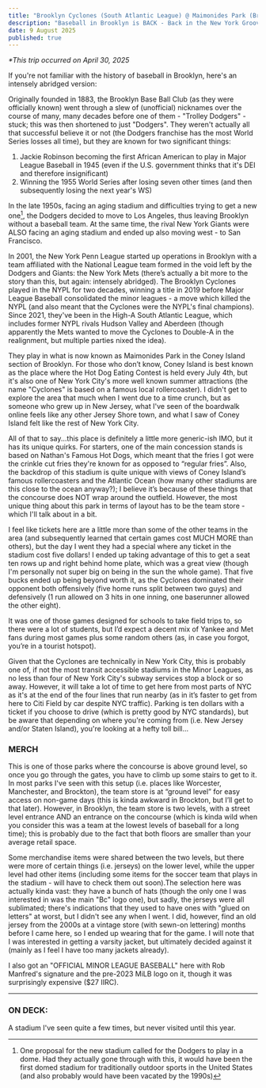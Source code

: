 ```yaml
---
title: "Brooklyn Cyclones (South Atlantic League) @ Maimonides Park (Brooklyn, NY)"
description: "Baseball in Brooklyn is BACK - Back in the New York Groove"
date: 9 August 2025
published: true
---
```


_\*This trip occurred on April 30, 2025_

If you're not familiar with the history of baseball in Brooklyn, here's an intensely abridged version:

Originally founded in 1883, the Brooklyn Base Ball Club (as they were officially known) went through a slew of (unofficial) nicknames over the course of many, many decades before one of them - "Trolley Dodgers" - stuck; this was then shortened to just "Dodgers". They weren't actually all that successful believe it or not (the Dodgers franchise has the most World Series losses all time), but they are known for two significant things:

1. Jackie Robinson becoming the first African American to play in Major League Baseball in 1945 (even if the U.S. government thinks that it's DEI and therefore insignificant)
2. Winning the 1955 World Series after losing seven other times (and then subsequently losing the next year's WS)

In the late 1950s, facing an aging stadium and difficulties trying to get a new one[^1], the Dodgers decided to move to Los Angeles, thus leaving Brooklyn without a baseball team. At the same time, the rival New York Giants were ALSO facing an aging stadium and ended up also moving west - to San Francisco.

In 2001, the New York Penn League started up operations in Brooklyn with a team affiliated with the National League team formed in the void left by the Dodgers and Giants: the New York Mets (there’s actually a bit more to the story than this, but again: intensely abridged). The Brooklyn Cyclones played in the NYPL for two decades, winning a title in 2019 before Major League Baseball consolidated the minor leagues - a move which killed the NYPL (and also meant that the Cyclones were the NYPL's final champions). Since 2021, they've been in the High-A South Atlantic League, which includes former NYPL rivals Hudson Valley and Aberdeen (though apparently the Mets wanted to move the Cyclones to Double-A in the realignment, but multiple parties nixed the idea).

They play in what is now known as Maimonides Park in the Coney Island section of Brooklyn. For those who don’t know, Coney Island is best known as the place where the Hot Dog Eating Contest is held every July 4th, but it's also one of New York City's more well known summer attractions (the name "Cyclones" is based on a famous local rollercoaster). I didn't get to explore the area that much when I went due to a time crunch, but as someone who grew up in New Jersey, what I've seen of the boardwalk online feels like any other Jersey Shore town, and what I saw of Coney Island felt like the rest of New York City.

All of that to say...this place is definitely a little more generic-ish IMO, but it has its unique quirks. For starters, one of the main concession stands is based on Nathan's Famous Hot Dogs, which meant that the fries I got were the crinkle cut fries they're known for as opposed to “regular fries”. Also, the backdrop of this stadium is quite unique with views of Coney Island’s famous rollercoasters and the Atlantic Ocean (how many other stadiums are this close to the ocean anyway?); I believe it’s because of these things that the concourse does NOT wrap around the outfield. However, the most unique thing about this park in terms of layout has to be the team store - which I'll talk about in a bit.

I feel like tickets here are a little more than some of the other teams in the area (and subsequently learned that certain games cost MUCH MORE than others), but the day I went they had a special where any ticket in the stadium cost five dollars! I ended up taking advantage of this to get a seat ten rows up and right behind home plate, which was a great view (though I'm personally not super big on being in the sun the whole game). That five bucks ended up being beyond worth it, as the Cyclones dominated their opponent both offensively (five home runs split between two guys) and defensively (1 run allowed on 3 hits in one inning, one baserunner allowed the other eight).

It was one of those games designed for schools to take field trips to, so there were a lot of students, but I’d expect a decent mix of Yankee and Met fans during most games plus some random others (as, in case you forgot, you’re in a tourist hotspot).

Given that the Cyclones are technically in New York City, this is probably one of, if not the most transit accessible stadiums in the Minor Leagues, as no less than four of New York City's subway services stop a block or so away. However, it will take a lot of time to get here from most parts of NYC as it's at the end of the four lines that run nearby (as in it’s faster to get from here to Citi Field by car despite NYC traffic). Parking is ten dollars with a ticket if you choose to drive (which is pretty good by NYC standards), but be aware that depending on where you're coming from (i.e. New Jersey and/or Staten Island), you're looking at a hefty toll bill...

### MERCH

This is one of those parks where the concourse is above ground level, so once you go through the gates, you have to climb up some stairs to get to it. In most parks I've seen with this setup (i.e. places like Worcester, Manchester, and Brockton), the team store is at “ground level” for easy access on non-game days (this is kinda awkward in Brockton, but I’ll get to that later). However, in Brooklyn, the team store is two levels, with a street level entrance AND an entrance on the concourse (which is kinda wild when you consider this was a team at the lowest levels of baseball for a long time); this is probably due to the fact that both floors are smaller than your average retail space.

Some merchandise items were shared between the two levels, but there were more of certain things (i.e. jerseys) on the lower level, while the upper level had other items (including some items for the soccer team that plays in the stadium - will have to check them out soon).The selection here was actually kinda vast: they have a bunch of hats (though the only one I was interested in was the main "Bc" logo one), but sadly, the jerseys were all sublimated; there's indications that they used to have ones with "glued on letters" at worst, but I didn't see any when I went. I did, however, find an old jersey from the 2000s at a vintage store (with sewn-on lettering) months before I came here, so I ended up wearing that for the game. I will note that I was interested in getting a varsity jacket, but ultimately decided against it (mainly as I feel I have too many jackets already).

I also got an "OFFICIAL MINOR LEAGUE BASEBALL" here with Rob Manfred's signature and the pre-2023 MiLB logo on it, though it was surprisingly expensive ($27 IIRC).

---

### ON DECK:

A stadium I've seen quite a few times, but never visited until this year.

[^1]: One proposal for the new stadium called for the Dodgers to play in a dome. Had they actually gone through with this, it would have been the first domed stadium for traditionally outdoor sports in the United States (and also probably would have been vacated by the 1990s)
